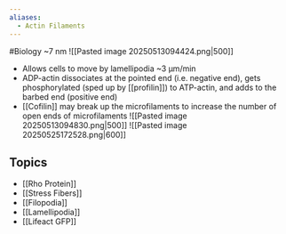 ```yaml
---
aliases:
  - Actin Filaments
---
```

#Biology 
~7 nm
![[Pasted image 20250513094424.png|500]]
* Allows cells to move by lamellipodia ~3 µm/min
* ADP-actin dissociates at the pointed end (i.e. negative end), gets phosphorylated (sped up by [[profilin]]) to ATP-actin, and adds to the barbed end (positive end)
* [[Cofilin]] may break up the microfilaments to increase the number of open ends of microfilaments
![[Pasted image 20250513094830.png|500]]
![[Pasted image 20250525172528.png|600]]
## Topics
* [[Rho Protein]]
* [[Stress Fibers]]
* [[Filopodia]]
* [[Lamellipodia]]
* [[Lifeact GFP]]